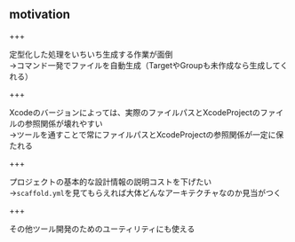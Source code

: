 ## motivation

+++

定型化した処理をいちいち生成する作業が面倒<br>
<dic class="flagment">→コマンド一発でファイルを自動生成（TargetやGroupも未作成なら生成してくれる）</div>

+++

Xcodeのバージョンによっては、実際のファイルパスとXcodeProjectのファイルの参照関係が壊れやすい<br>
<dic class="flagment">→ツールを通すことで常にファイルパスとXcodeProjectの参照関係が一定に保たれる</div>

+++

プロジェクトの基本的な設計情報の説明コストを下げたい<br>
<dic class="flagment">→`scaffold.yml`を見てもらえれば大体どんなアーキテクチャなのか見当がつく</div>

+++

その他ツール開発のためのユーティリティにも使える
